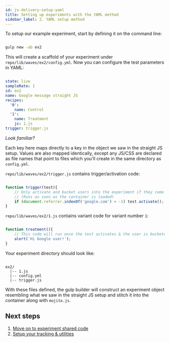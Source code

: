 ```yaml
---
id: js-delivery-setup-yaml
title: Setting up experiments with the YAML method
sidebar_label: 2. YAML setup method
---
```

To setup our example experiment, start by defining it on the command line:

```sh

gulp new -ab ex2

```

This will create a scaffold of your experiment under `repo/lib/waves/ex2/config.yml`. Now you can configure the test parameters in YAML:

```yml

state: live
sampleRate: 1
id: ex2
name: Google message straight JS
recipes:
  '0':
    name: Control
  '1':
    name: Treatment
    js: 1.js
trigger: trigger.js

```

_Look familiar?_

Each key here maps directly to a key in the object we saw in the straight JS setup. Values are also mapped identically, except any JS/CSS are declared as file names that point to files which you'll create in the same directory as `config.yml`.

`repo/lib/waves/ex2/trigger.js` contains trigger/activation code:

```js

function trigger(test){
    // Only activate and bucket users into the experiment if they come from Google
    // (Runs as soon as the container is loaded)
    if (document.referrer.indexOf('google.com') > -1) test.activate();
}

```

`repo/lib/waves/ex2/1.js` contains variant code for variant number `1`:

```js

function treatment(){
    // This code will run once the test activates & the user is bucketed
    alert('Hi Google user!');
}

```

Your experiment directory should look like:

```

ex2/
  |-- 1.js
  |-- config.yml
  |-- trigger.js

```

With these files defined, the gulp builder will construct an experiment object resembling what we saw in the straight JS setup and stitch it into the container along with `mojito.js`.

## Next steps

1.  [Move on to experiment shared code](js-delivery-setup-shared-parameters.md)
2.  [Setup your tracking & utilities](js-delivery-customisation.md)
